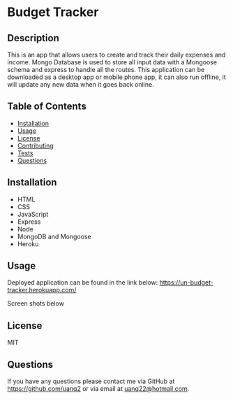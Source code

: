 # Budget Tracker

## Description

This is an app that allows users to create and track their daily expenses and income. Mongo Database is used to store all input data with a Mongoose schema and express to handle all the routes. This application can be downloaded as a desktop app or mobile phone app, it can also run offline, it will update any new data when it goes back online.

## Table of Contents

- [Installation](#Installation)
- [Usage](#Usage)
- [License](#License)
- [Contributing](#Contributing)
- [Tests](#Tests)
- [Questions](#Questions)

## Installation

- HTML
- CSS
- JavaScript
- Express
- Node
- MongoDB and Mongoose
- Heroku

## Usage

Deployed application can be found in the link below:
https://un-budget-tracker.herokuapp.com/

Screen shots below

## License

MIT

## Questions

If you have any questions please contact me via GitHub at https://github.com/uanq2 or via email at uanq22@hotmail.com.
